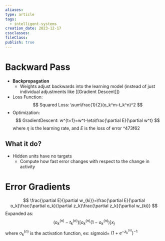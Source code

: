 ```yaml
---
aliases: 
type: article
tags:
  - intelligent-systems
creation_date: 2023-12-17
cssclasses: 
fileClass: 
publish: true
---
```

# Backward Pass
- **Backpropagation**
	- Weights adjust backwards into the learning model (instead of just individual adjustments like [[Gradient Descent]])
- Loss Function:
$$
Squared Loss: \sum\frac{1}{2}(o_k^m-t_k^n)^2
$$
- Optimization:
$$
GradientDescent: w^{t+1}=w^t-\eta\frac{\partial E}{\partial w^t}
$$
where $\eta$ is the learning rate, and $E$ is the loss of error ^473f62

## What it do?
- Hidden units have no targets
	- Compute how fast error changes with respect to the change in activity

# Error Gradients
$$
\frac{\partial E}{\partial w_{ki}}=\frac{\partial E}{\partial o_k}\frac{\partial o_k}{\partial z_k}\frac{\partial z_k}{\partial w_{ki}}
$$
Expanded as:
$$
(o_k^{(n)}-t_k^{(n)})[o_k^{(n)}(1-o_k^{(n)})]x_j
$$
where $o_k^{(n)}$ is the activation function, ex: sigmoid= $(1+e^{-z_k^{(n)}})^{-1}$
